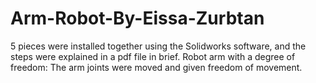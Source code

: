 # Arm-Robot-By-Eissa-Zurbtan
5 pieces were installed together using the Solidworks software, and the steps were explained in a pdf file in brief.
Robot arm with a degree of freedom: The arm joints were moved and given freedom of movement.
